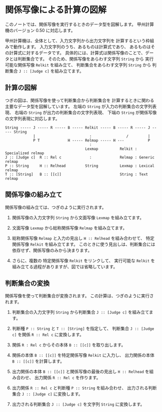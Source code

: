 # 関係写像による計算の図解



このノートでは、関係写像を実行するときのデータ型を図解します。
甲州計算機のバージョン 0.50 に対応します。

甲州計算機は、全体として、入力文字列から出力文字列を
計算するという枠組みで動作します。
入力文字列のうち、あるものは計算式であり、
あるものはその計算式に対するデータです。
具体的には、計算式は関係写像のことで、データとは判断集合です。
そのため、関係写像をあらわす文字列 `String` から
実行可能な関係写像 `Relkit` を組み立て、
判断集合をあらわす文字列 `String` から
判断集合 `J :: [Judge c]` を組み立てます。


計算の図解
------------------------------------------------------------------

つぎの図は、関係写像を使って判断集合から判断集合を
計算するときに関わる主要なデータ型を図解しています。
左端の `String` が入力の判断集合の文字列表現、
右端の `String` が出力の判断集合の文字列表現、
下端の `String` が関係写像の文字列表現に対応します。

```
String ----- J ----- R ----- B ----- Relkit ----- B ----- R ----- J ----- String
             |                         :                /         |
             P T             H ----- Relmap ----- H ---           P
                                       :
                                     Lexmap          Relkit : Specialized relmap
J :: [Judge c]  R :: Rel c             :             Relmap : Generic relmap    
P :: String     H :: Relhead         String          Lexmap : Lexical relmap    
T :: [String]   B :: [[c]]                           String : Text relmap       
```


関係写像の組み立て
------------------------------------------------------------------

関係写像の組み立ては、つぎのように実行されます。

 1. 関係写像の入力文字列 `String` から文面写像 `Lexmap` を組み立てます。

 2. 文面写像 `Lexmap` から総称関係写像 `Relmap` を組み立てます。

 3. 総称関係写像 `Relmap` と入力の見出し `H :: Relhead` を組み合わせて、
    特定関係写像 `Relkit` を組み立てます。
    このときに使う見出しは、判断集合には依存せず、関係写像のみから決まります。

 4. さらに、複数の 特定関係写像 `Relkit` をリンクして、
    実行可能な `Relkit` を組み立てる過程がありますが、図では省略しています。


判断集合の変換
------------------------------------------------------------------

関係写像を使って判断集合が変換されます。
この計算は、つぎのように実行されます。

 1. 判断集合の入力文字列 `String` から判断集合 `J :: [Judge c]` を組み立てます。

 2. 判断種 `P :: String` と `T :: [String]` を指定して、
    判断集合 `J :: [Judge c]` を関係 `R :: Rel c` に変換します。

 3. 関係 `R : Rel c` からその本体 `B :: [[c]]` を取り出します。

 4. 関係の本体 `B :: [[c]]` を特定関係写像 `Relkit` に入力し、
    出力関係の本体 `B :: [[c]]` を計算します。

 5. 出力関係の本体 `B :: [[c]]` と関係写像の最後の見出し `H :: Relhead` を組み合わせ、
    出力関係 `R :: Rel c` を作ります。

 6. 出力関係 `R :: Rel c` と判断種 `P :: String` を組み合わせ、
    出力される判断集合 `J :: [Judge c]` に変換します。

 7. 出力される判断集合 `J :: [Judge c]` を文字列 `String` に変換します。

